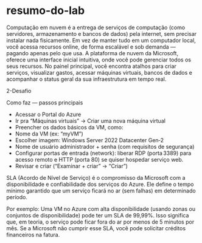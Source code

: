 # resumo-do-lab

Computação em nuvem é a entrega de serviços de computação (como servidores, armazenamento e bancos de dados) pela internet, sem precisar instalar nada fisicamente. Em vez de manter tudo em um computador local, você acessa recursos online, de forma escalável e sob demanda — pagando apenas pelo que usa. A plataforma de nuvem da Microsoft, oferece uma interface inicial intuitiva, onde você pode gerenciar todos os seus recursos. No painel principal, você encontra atalhos para criar serviços, visualizar gastos, acessar máquinas virtuais, bancos de dados e acompanhar o status geral da sua infraestrutura em tempo real.


2-Desafio 

Como faz — passos principais

- Acessar o Portal do Azure 
- Ir pra “Máquinas virtuais” → Criar uma nova máquina virtual 
- Preencher os dados básicos da VM, como:
- Nome da VM (ex: “myVM”) 
- Escolher imagem: Windows Server 2022 Datacenter Gen‑2 
- Nome de usuário administrador + senha (com requisitos de segurança) 
- Configurar portas de entrada (network): liberar RDP (porta 3389) para acesso remoto e HTTP (porta 80) se quiser hospedar serviço web. 
- Revisar e criar (“Examinar + criar” → “Criar”)

SLA (Acordo de Nível de Serviço) é o compromisso da Microsoft com a disponibilidade e confiabilidade dos serviços do Azure.
Ele define o tempo mínimo garantido que um serviço ficará no ar (sem falhas) em determinado período.

Por exemplo:
Uma VM no Azure com alta disponibilidade (usando zonas ou conjuntos de disponibilidade) pode ter um SLA de 99,99%.
Isso significa que, em teoria, o serviço pode ficar fora do ar por menos de 5 minutos por mês.
Se a Microsoft não cumprir esse SLA, você pode solicitar créditos financeiros na fatura.
